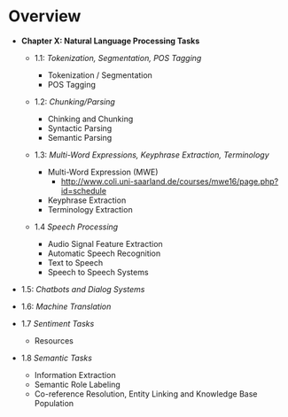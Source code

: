 # Overview

- **Chapter X: Natural Language Processing Tasks**

  - 1.1: *Tokenization, Segmentation, POS Tagging*
    - Tokenization / Segmentation
    - POS Tagging
    
  - 1.2: *Chunking/Parsing*
    - Chinking and Chunking
    - Syntactic Parsing
    - Semantic Parsing
    
  - 1.3: *Multi-Word Expressions, Keyphrase Extraction, Terminology*
    - Multi-Word Expression (MWE)
      - http://www.coli.uni-saarland.de/courses/mwe16/page.php?id=schedule
    - Keyphrase Extraction
    - Terminology Extraction
    
    
  - 1.4 *Speech Processing*
    - Audio Signal Feature Extraction
    - Automatic Speech Recognition
    - Text to Speech
    - Speech to Speech Systems


 - 1.5: *Chatbots and Dialog Systems*
 
 
 
 - 1.6: *Machine Translation*
  
 
 
 - 1.7 *Sentiment Tasks*
   - Resources

   
 - 1.8 *Semantic Tasks*
   - Information Extraction
   - Semantic Role Labeling
   - Co-reference Resolution, Entity Linking and Knowledge Base Population
   
